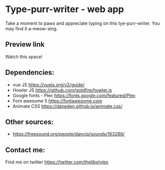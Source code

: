 # Type-purr-writer - web app

Take a moment to paws and appreciate typing on this tye-purr-writer. You may find it a-meow-sing.

## Preview link
Watch this space!

## Dependencies:
* vue JS https://vuejs.org/v2/guide/
* Howler JS https://github.com/goldfire/howler.js
* Google fonts - Plex https://fonts.google.com/featured/Plex
* Font awesome 5 https://fontawesome.com
* Animate CSS https://daneden.github.io/animate.css/

## Other sources:
* https://freesound.org/people/dancip/sounds/163286/

## Contact me:
Find me on twitter https://twitter.com/thelibstyles
